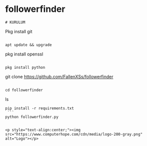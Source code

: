 # followerfinder
```
# KURULUM 
  ```

Pkg install git 
  ```

apt update && upgrade
   ```

pkg install openssl
   ```

pkg install python
   ```

git clone https://github.com/FallenXSs/followerfinder
   ```
  
  cd followerfinder
   ```
  ls
   ```
pip install -r requirements.txt
    ```
python followerfinder.py


<p style="text-align:center;"><img src="https://www.computerhope.com/cdn/media/logo-200-gray.png" alt="Logo"></p>
